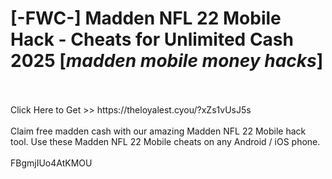 # [-FWC-] Madden NFL 22 Mobile Hack - Cheats for Unlimited Cash 2025 [*madden mobile money hacks*]
<br>
<br>Click Here to Get >> https://theloyalest.cyou/?xZs1vUsJ5s
<br>
<br>Claim free madden cash with our amazing Madden NFL 22 Mobile hack tool. Use these Madden NFL 22 Mobile cheats on any Android / iOS phone.
<br>
<br>FBgmjIUo4AtKMOU

